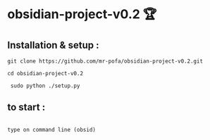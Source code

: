 # obsidian-project-v0.2 🏆

## Installation & setup :
```
git clone https://github.com/mr-pofa/obsidian-project-v0.2.git

cd obsidian-project-v0.2
 
 sudo python ./setup.py
 ```
## to start : 
 ```

 type on command line (obsid)
 
```
